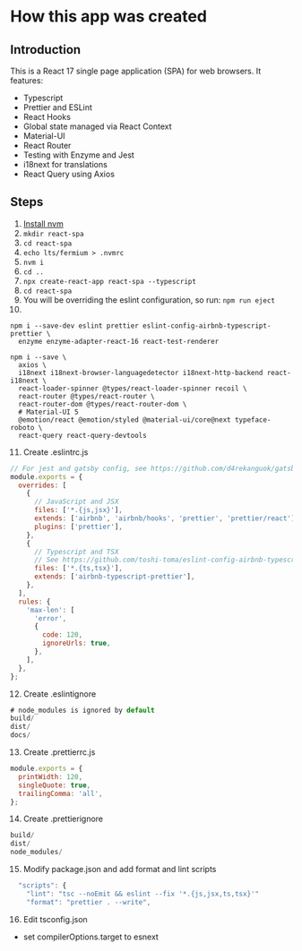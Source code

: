 # How this app was created

## Introduction

This is a React 17 single page application (SPA) for web browsers. It features:

- Typescript
- Prettier and ESLint
- React Hooks
- Global state managed via React Context
- Material-UI
- React Router
- Testing with Enzyme and Jest
- i18next for translations
- React Query using Axios

## Steps

1. [Install nvm](https://heynode.com/tutorial/install-nodejs-locally-nvm)
2. `mkdir react-spa`
3. `cd react-spa`
4. `echo lts/fermium > .nvmrc`
5. `nvm i`
6. `cd ..`
7. `npx create-react-app react-spa --typescript`
8. `cd react-spa`
9. You will be overriding the eslint configuration, so run: `npm run eject`
10.

```shell
npm i --save-dev eslint prettier eslint-config-airbnb-typescript-prettier \
  enzyme enzyme-adapter-react-16 react-test-renderer

npm i --save \
  axios \
  i18next i18next-browser-languagedetector i18next-http-backend react-i18next \
  react-loader-spinner @types/react-loader-spinner recoil \
  react-router @types/react-router \
  react-router-dom @types/react-router-dom \
  # Material-UI 5
  @emotion/react @emotion/styled @material-ui/core@next typeface-roboto \
  react-query react-query-devtools
```

11. Create .eslintrc.js

```js
// For jest and gatsby config, see https://github.com/d4rekanguok/gatsby-typescript/blob/master/.eslintrc.js
module.exports = {
  overrides: [
    {
      // JavaScript and JSX
      files: ['*.{js,jsx}'],
      extends: ['airbnb', 'airbnb/hooks', 'prettier', 'prettier/react'],
      plugins: ['prettier'],
    },
    {
      // Typescript and TSX
      // See https://github.com/toshi-toma/eslint-config-airbnb-typescript-prettier/blob/master/index.js
      files: ['*.{ts,tsx}'],
      extends: ['airbnb-typescript-prettier'],
    },
  ],
  rules: {
    'max-len': [
      'error',
      {
        code: 120,
        ignoreUrls: true,
      },
    ],
  },
};
```

12. Create .eslintignore

```js
# node_modules is ignored by default
build/
dist/
docs/
```

13. Create .prettierrc.js

```js
module.exports = {
  printWidth: 120,
  singleQuote: true,
  trailingComma: 'all',
};
```

14. Create .prettierignore

```js
build/
dist/
node_modules/
```

15. Modify package.json and add format and lint scripts

```js
  "scripts": {
    "lint": "tsc --noEmit && eslint --fix '*.{js,jsx,ts,tsx}'"
    "format": "prettier . --write",
```

16. Edit tsconfig.json

- set compilerOptions.target to esnext
